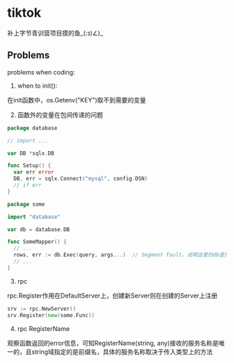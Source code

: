 # tiktok

补上字节青训营项目摸的鱼_(:з)∠)_

## Problems

problems when coding:

1. when to init():

在init函数中，os.Getenv("KEY")取不到需要的变量
 
2. 函数外的变量在包间传递的问题

```go
package database

// import ...

var DB *sqlx.DB

func Setup() {
  var err error
  DB, err = sqlx.Connect("mysql", config.DSN)
  // if err
}
```

```go
package some

import "database"

var db = database.DB

func SomeMapper() {
  // ...
  rows, err := db.Exec(query, args...)  // Segment Fault，说明这里的db是空的
  // ...
}
```

3. rpc

rpc.Register作用在DefaultServer上，创建新Server则在创建的Server上注册

```go
srv := rpc.NewServer()
srv.Register(new(some.Func))
```

4. rpc RegisterName

观察函数返回的error信息，可知RegisterName(string, any)接收的服务名称是唯一的，且string域指定的是前缀名，具体的服务名称取决于传入类型上的方法
